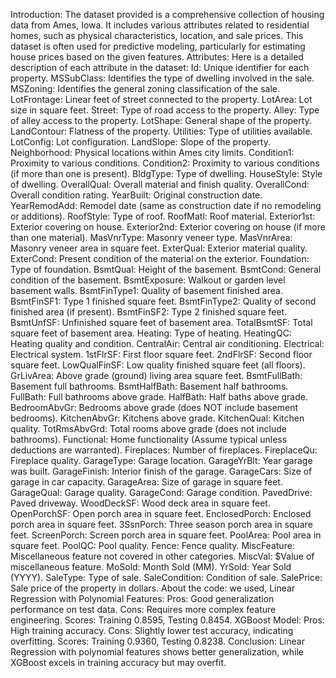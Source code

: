 Introduction:
The dataset provided is a comprehensive collection of housing data from Ames, Iowa. It includes various attributes related to residential homes, such as physical characteristics, location, and sale prices. This dataset is often used for predictive modeling, particularly for estimating house prices based on the given features.
Attributes:
Here is a detailed description of each attribute in the dataset:
Id: Unique identifier for each property.
MSSubClass: Identifies the type of dwelling involved in the sale.
MSZoning: Identifies the general zoning classification of the sale.
LotFrontage: Linear feet of street connected to the property.
LotArea: Lot size in square feet.
Street: Type of road access to the property.
Alley: Type of alley access to the property.
LotShape: General shape of the property.
LandContour: Flatness of the property.
Utilities: Type of utilities available.
LotConfig: Lot configuration.
LandSlope: Slope of the property.
Neighborhood: Physical locations within Ames city limits.
Condition1: Proximity to various conditions.
Condition2: Proximity to various conditions (if more than one is present).
BldgType: Type of dwelling.
HouseStyle: Style of dwelling.
OverallQual: Overall material and finish quality.
OverallCond: Overall condition rating.
YearBuilt: Original construction date.
YearRemodAdd: Remodel date (same as construction date if no remodeling or additions).
RoofStyle: Type of roof.
RoofMatl: Roof material.
Exterior1st: Exterior covering on house.
Exterior2nd: Exterior covering on house (if more than one material).
MasVnrType: Masonry veneer type.
MasVnrArea: Masonry veneer area in square feet.
ExterQual: Exterior material quality.
ExterCond: Present condition of the material on the exterior.
Foundation: Type of foundation.
BsmtQual: Height of the basement.
BsmtCond: General condition of the basement.
BsmtExposure: Walkout or garden level basement walls.
BsmtFinType1: Quality of basement finished area.
BsmtFinSF1: Type 1 finished square feet.
BsmtFinType2: Quality of second finished area (if present).
BsmtFinSF2: Type 2 finished square feet.
BsmtUnfSF: Unfinished square feet of basement area.
TotalBsmtSF: Total square feet of basement area.
Heating: Type of heating.
HeatingQC: Heating quality and condition.
CentralAir: Central air conditioning.
Electrical: Electrical system.
1stFlrSF: First floor square feet.
2ndFlrSF: Second floor square feet.
LowQualFinSF: Low quality finished square feet (all floors).
GrLivArea: Above grade (ground) living area square feet.
BsmtFullBath: Basement full bathrooms.
BsmtHalfBath: Basement half bathrooms.
FullBath: Full bathrooms above grade.
HalfBath: Half baths above grade.
BedroomAbvGr: Bedrooms above grade (does NOT include basement bedrooms).
KitchenAbvGr: Kitchens above grade.
KitchenQual: Kitchen quality.
TotRmsAbvGrd: Total rooms above grade (does not include bathrooms).
Functional: Home functionality (Assume typical unless deductions are warranted).
Fireplaces: Number of fireplaces.
FireplaceQu: Fireplace quality.
GarageType: Garage location.
GarageYrBlt: Year garage was built.
GarageFinish: Interior finish of the garage.
GarageCars: Size of garage in car capacity.
GarageArea: Size of garage in square feet.
GarageQual: Garage quality.
GarageCond: Garage condition.
PavedDrive: Paved driveway.
WoodDeckSF: Wood deck area in square feet.
OpenPorchSF: Open porch area in square feet.
EnclosedPorch: Enclosed porch area in square feet.
3SsnPorch: Three season porch area in square feet.
ScreenPorch: Screen porch area in square feet.
PoolArea: Pool area in square feet.
PoolQC: Pool quality.
Fence: Fence quality.
MiscFeature: Miscellaneous feature not covered in other categories.
MiscVal: $Value of miscellaneous feature.
MoSold: Month Sold (MM).
YrSold: Year Sold (YYYY).
SaleType: Type of sale.
SaleCondition: Condition of sale.
SalePrice: Sale price of the property in dollars.
About the code:
we used,
Linear Regression with Polynomial Features:
Pros: Good generalization performance on test data.
Cons: Requires more complex feature engineering.
Scores: Training 0.8595, Testing 0.8454.
XGBoost Model:
Pros: High training accuracy.
Cons: Slightly lower test accuracy, indicating overfitting.
Scores: Training 0.9360, Testing 0.8238.
Conclusion: Linear Regression with polynomial features shows better generalization, while XGBoost excels in training accuracy but may overfit.
